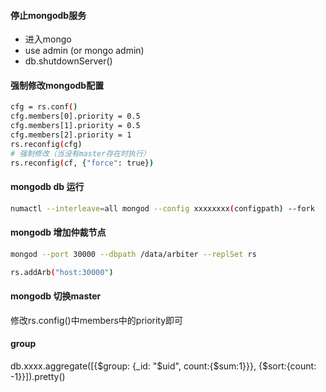 #### 停止mongodb服务
* 进入mongo 
* use admin (or mongo admin)
* db.shutdownServer()

#### 强制修改mongodb配置
``` bash
cfg = rs.conf()
cfg.members[0].priority = 0.5
cfg.members[1].priority = 0.5
cfg.members[2].priority = 1
rs.reconfig(cfg)
# 强制修改（当没有master存在时执行）
rs.reconfig(cf, {"force": true})
```

#### mongodb db 运行
``` bash
numactl --interleave=all mongod --config xxxxxxxx(configpath) --fork
```

#### mongodb 增加仲裁节点
``` bash
mongod --port 30000 --dbpath /data/arbiter --replSet rs

rs.addArb("host:30000")
```

#### mongodb 切换master

修改rs.config()中members中的priority即可

#### group
db.xxxx.aggregate([{$group: {_id: "$uid", count:{$sum:1}}}, {$sort:{count: -1}}]).pretty()
